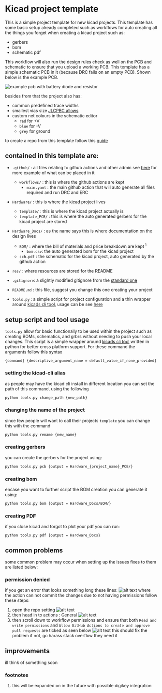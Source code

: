 # Kicad project template
This is a simple project template for new kicad projects. This template has some basic setup already completed such as workflows for auto creating all the things you forget when creating a kicad project such as:

- gerbers
- bom
- schematic pdf

This workflow will also run the design rules check as well on the PCB and schematic to ensure that you upload a working PCB. This template has a simple schematic PCB in it (because DRC fails on an empty PCB). Shown below is the example PCB.

![example pcb with battery diode and resistor](res/image.png)

besides from that the project also has:

- common predefined trace widths
- smallest vias size [JLCPBC allows](https://jlcpcb.com/capabilities/Capabilities#Drilling)
- custom net colours in the schematic editor
    - `red` for +V
    - `blue` for -V
    - `grey` for ground

to create a repo from this template follow this [guide](https://docs.github.com/en/repositories/creating-and-managing-repositories/creating-a-repository-from-a-template)

contained in this template are:
---
- `.github/` : all files relating to github actions and other admin see [here](https://docs.github.com/en/communities/setting-up-your-project-for-healthy-contributions) for more example of what can be placed in it
    - `workflows/` : this is where the github actions are kept
        - `main.yaml` : the main github action that will auto generate all files required and run DRC and ERC

- `Hardware/` : this is where the kicad project lives
    - `template/` : this is where the kicad project actually is
    - `template_PCB/` : this is where the auto generated gerbers for the kicad project are stored

- `Hardware_Docs/` : as the name says this is where documentation on the design lives
    - `BOM/`     : where the bill of materials and price breakdown are kept<sup> 1 </sup>
        - `bom.csv`: the auto generated bom for the kicad project
    - `sch.pdf` : the schematic for the kicad project, auto generated by the github action

- `res/` : where resources are stored for the README

- `.gitignore`: a slightly modified gitignore from the [standard one](https://github.com/github/gitignore/blob/main/KiCad.gitignore)

- `README.md` : this file, suggest you change this one creating your project

- `tools.py` : a simple script for project configuration and a thin wrapper around [kicads cli tool](https://docs.kicad.org/8.0/en/cli/cli.html), usage can be see [here](#setup-script-and-tool-usage)

## setup script and tool usage
`tools.py` allow for basic functionally to be used within the project such as creating BOMs, schematics, and grbrs without needing to push your local changes. This script is a simple wrapper around [kicads cli tool](https://docs.kicad.org/8.0/en/cli/cli.html) written in python for better cross platform support. For these command the arguments follow this syntax
```
{command} {descriptive_argument_name = default_value_if_none_provided}
```

### setting the kicad-cli alias
as people may have the kicad cli install in different location you can set the path of this command, using the following
```sh
python tools.py change_path {new_path}
```

### changing the name of the project
since few people will want to call their projects `template` you can change this with the command
```sh
python tools.py rename {new_name}
```
### creating gerbers
you can create the gerbers for the project using:
```sh
python tools.py pcb {output = Hardware_{project_name}_PCB/}
```

### creating bom
encase you want to further script the BOM creation you can generate it using:
```sh
python tools.py bom {output = Hardware_Docs/BOM/}
```

### creating PDF
if you close kicad and forgot to plot your pdf you can run:
```
python tools.py pdf {output = Hardware_Docs}
```

## common problems

some common problem may occur when setting up the issues fixes to them are listed below:

### permission denied
if you get an error that looks something long these lines:
![alt text](res/image-4.png)
where the action can not commit the changes due to not having permissions follow these steps:
1. open the repo setting
![alt text](res/image-1.png)
2. then head in to actions : General
![alt text](res/image-2.png)
3. then scroll down to workflow permissions and ensure that both
    `Read and write permissions` and `Allow GitHub Actions to create and approve pull requests` are ticked as seen below
![alt text](res/image-3.png)
this should fix the problem if not, go harass stack overflow they need it


## improvements

ill think of something soon

### footnotes
1. this will be expanded on in the future with possible digikey integration

